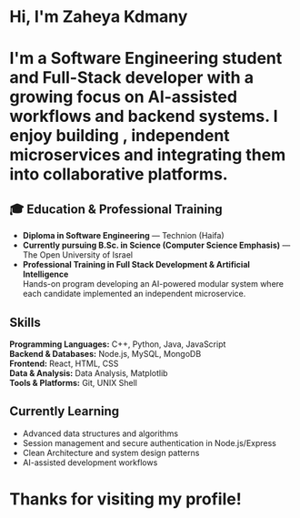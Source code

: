 # Hi, I'm Zaheya Kdmany

# I'm a Software Engineering student and Full-Stack developer with a growing focus on AI-assisted workflows and backend systems. I enjoy building , independent microservices and integrating them into collaborative platforms.


## 🎓 Education & Professional Training

- **Diploma in Software Engineering** — Technion (Haifa)  
- **Currently pursuing B.Sc. in Science (Computer Science Emphasis)** — The Open University of Israel  
- **Professional Training in Full Stack Development & Artificial Intelligence**  
  Hands-on program developing an AI-powered modular system where each candidate implemented an independent microservice.




## Skills
**Programming Languages:** C++, Python, Java, JavaScript  
**Backend & Databases:** Node.js, MySQL, MongoDB  
**Frontend:** React, HTML, CSS  
**Data & Analysis:** Data Analysis, Matplotlib  
**Tools & Platforms:** Git, UNIX Shell



## Currently Learning

- Advanced data structures and algorithms  
- Session management and secure authentication in Node.js/Express  
- Clean Architecture and system design patterns  
- AI-assisted development workflows

# Thanks for visiting my profile!


